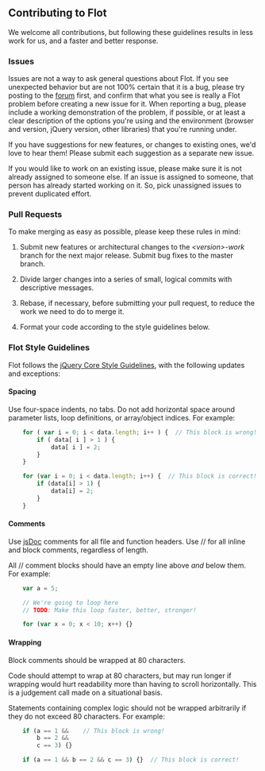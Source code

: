 ## Contributing to Flot ##

We welcome all contributions, but following these guidelines results in less
work for us, and a faster and better response.

### Issues ###

Issues are not a way to ask general questions about Flot. If you see unexpected
behavior but are not 100% certain that it is a bug, please try posting to the
[forum](http://groups.google.com/group/flot-graphs) first, and confirm that
what you see is really a Flot problem before creating a new issue for it.  When
reporting a bug, please include a working demonstration of the problem, if
possible, or at least a clear description of the options you're using and the
environment (browser and version, jQuery version, other libraries) that you're
running under.

If you have suggestions for new features, or changes to existing ones, we'd
love to hear them! Please 
submit each suggestion as a separate new issue.

If you would like to work on an existing issue, please make sure it is not
already assigned to someone else. If an issue is assigned to someone, that
person has already started working on it. So, pick unassigned issues to prevent
duplicated effort.

### Pull Requests ###

To make merging as easy as possible, please keep these rules in mind:

 1. Submit new features or architectural changes to the *&lt;version&gt;-work*
    branch for the next major release.  Submit bug fixes to the master branch.

 2. Divide larger changes into a series of small, logical commits with
    descriptive messages.

 3. Rebase, if necessary, before submitting your pull request, to reduce the
    work we need to do to merge it.

 4. Format your code according to the style guidelines below.

### Flot Style Guidelines ###

Flot follows the [jQuery Core Style Guidelines](http://docs.jquery.com/JQuery_Core_Style_Guidelines),
with the following updates and exceptions:

#### Spacing ####

Use four-space indents, no tabs.  Do not add horizontal space around parameter
lists, loop definitions, or array/object indices. For example:

```js
    for ( var i = 0; i < data.length; i++ ) {  // This block is wrong!
        if ( data[ i ] > 1 ) {
            data[ i ] = 2;
        }
    }

    for (var i = 0; i < data.length; i++) {  // This block is correct!
        if (data[i] > 1) {
            data[i] = 2;
        }
    }
```

#### Comments ####

Use [jsDoc](http://usejsdoc.org) comments for all file and function headers.
Use // for all inline and block comments, regardless of length.

All // comment blocks should have an empty line above *and* below them. For
example:

```js
    var a = 5;

    // We're going to loop here
    // TODO: Make this loop faster, better, stronger!

    for (var x = 0; x < 10; x++) {}
```

#### Wrapping ####

Block comments should be wrapped at 80 characters.

Code should attempt to wrap at 80 characters, but may run longer if wrapping
would hurt readability more than having to scroll horizontally.  This is a
judgement call made on a situational basis.

Statements containing complex logic should not be wrapped arbitrarily if they
do not exceed 80 characters. For example:

```js
    if (a == 1 &&    // This block is wrong!
        b == 2 &&
        c == 3) {}

    if (a == 1 && b == 2 && c == 3) {}  // This block is correct!
```
